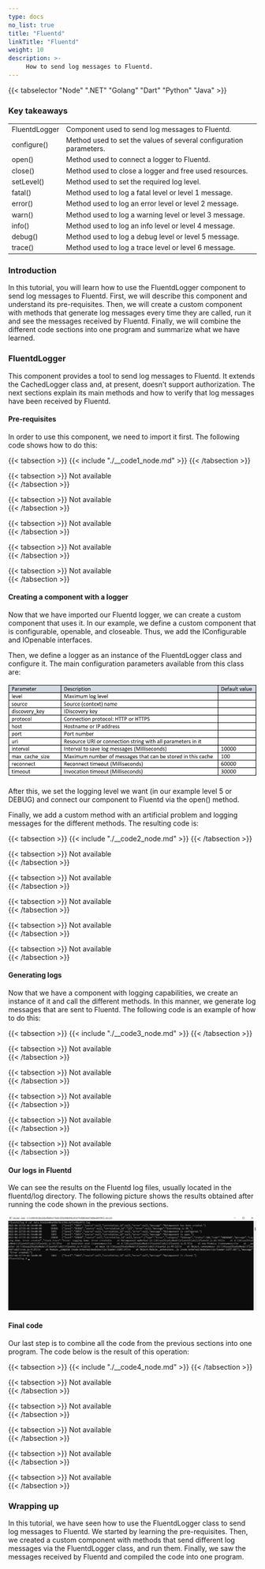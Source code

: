 ```yaml
---
type: docs
no_list: true
title: "Fluentd"
linkTitle: "Fluentd"
weight: 10
description: >-
     How to send log messages to Fluentd.
---
```


{{< tabselector "Node" ".NET" "Golang" "Dart" "Python" "Java" >}}

### Key takeaways

<table class="full-width-table">
  <tr>
    <td>FluentdLogger</td>
    <td>Component used to send log messages to Fluentd.</td>
  </tr>
  <tr>
    <td>configure()</td>
    <td>Method used to set the values of several configuration parameters.</td>
  </tr>
  <tr>
    <td>open()</td>
    <td>Method used to connect a logger to Fluentd.</td>
  </tr>
  <tr>
    <td>close()</td>
    <td>Method used to close a logger and free used resources.</td>
  </tr>
  <tr>
    <td>setLevel()</td>
    <td>Method used to set the required log level.</td>
  </tr>
  <tr>
    <td>fatal()</td>
    <td>Method used to log a fatal level or level 1 message.</td>
  </tr>
  <tr>
    <td>error()</td>
    <td>Method used to log an error level or level 2 message.</td>
  </tr>
  <tr>
    <td>warn()</td>
    <td>Method used to log a warning level or level 3 message.</td>
  </tr>
  <tr>
    <td>info()</td>
    <td>Method used to log an info level or level 4 message.</td>
  </tr>
  <tr>
    <td>debug()</td>
    <td>Method used to log a debug level or level 5 message.</td>
  </tr>
  <tr>
    <td>trace()</td>
    <td>Method used to log a trace level or level 6 message.</td>
  </tr>

</table>

### Introduction

In this tutorial, you will learn how to use the FluentdLogger component to send log messages to Fluentd. First, we will describe this component and understand its pre-requisites. Then, we will create a custom component with methods that generate log messages every time they are called, run it and see the messages received by Fluentd. Finally, we will combine the different code sections into one program and summarize what we have learned.

### FluentdLogger

This component provides a tool to send log messages to Fluentd. It extends the CachedLogger class and, at present, doesn’t support authorization. The next sections explain its main methods and how to verify that log messages have been received by Fluentd.

#### Pre-requisites

In order to use this component, we need to import it first. The following code shows how to do this:

{{< tabsection >}}
   {{< include "./__code1_node.md" >}}
{{< /tabsection >}}

{{< tabsection >}}
 Not available  
{{< /tabsection >}}

{{< tabsection >}}
 Not available  
{{< /tabsection >}}

{{< tabsection >}}
  Not available  
{{< /tabsection >}}

{{< tabsection >}}
  Not available  
{{< /tabsection >}}

{{< tabsection >}}
  Not available  
{{< /tabsection >}}

#### Creating a component with a logger

Now that we have imported our Fluentd logger, we can create a custom component that uses it. In our example, we define a custom component that is configurable, openable, and closeable. Thus, we add the IConfigurable and IOpenable interfaces. 

Then, we define a logger as an instance of the FluentdLogger class and configure it. The main configuration parameters available from this class are:

![figure 1](./figure1.png)

After this, we set the logging level we want (in our example level 5 or DEBUG) and connect our component to Fluentd via the open() method.

Finally, we add a custom method with an artificial problem and logging messages for the different methods. The resulting code is:

{{< tabsection >}}
   {{< include "./__code2_node.md" >}}
{{< /tabsection >}}

{{< tabsection >}}
 Not available  
{{< /tabsection >}}

{{< tabsection >}}
 Not available  
{{< /tabsection >}}

{{< tabsection >}}
  Not available  
{{< /tabsection >}}

{{< tabsection >}}
  Not available  
{{< /tabsection >}}

{{< tabsection >}}
  Not available  
{{< /tabsection >}}


#### Generating logs

Now that we have a component with logging capabilities, we create an instance of it and call the different methods. In this manner, we generate log messages that are sent to Fluentd. The following code is an example of how to do this:

{{< tabsection >}}
   {{< include "./__code3_node.md" >}}
{{< /tabsection >}}

{{< tabsection >}}
 Not available  
{{< /tabsection >}}

{{< tabsection >}}
 Not available  
{{< /tabsection >}}

{{< tabsection >}}
  Not available  
{{< /tabsection >}}

{{< tabsection >}}
  Not available  
{{< /tabsection >}}

{{< tabsection >}}
  Not available  
{{< /tabsection >}}


#### Our logs in Fluentd

We can see the results on the Fluentd log files, usually located in the fluentd/log directory. The following picture shows the results obtained after running the code shown in the previous sections.

![figure 2](./figure2.png)

#### Final code

Our last step is to combine all the code from the previous sections into one program. The code below is the result of this operation:

{{< tabsection >}}
   {{< include "./__code4_node.md" >}}
{{< /tabsection >}}

{{< tabsection >}}
 Not available  
{{< /tabsection >}}

{{< tabsection >}}
 Not available  
{{< /tabsection >}}

{{< tabsection >}}
  Not available  
{{< /tabsection >}}

{{< tabsection >}}
  Not available  
{{< /tabsection >}}

{{< tabsection >}}
  Not available  
{{< /tabsection >}}


### Wrapping up

In this tutorial, we have seen how to use the FluentdLogger class to send log messages to Fluentd. We started by learning the pre-requisites. Then, we created a custom component with methods that send different log messages via the FluentdLogger class, and run them. Finally, we saw the messages received by Fluentd and compiled the code into one program.
